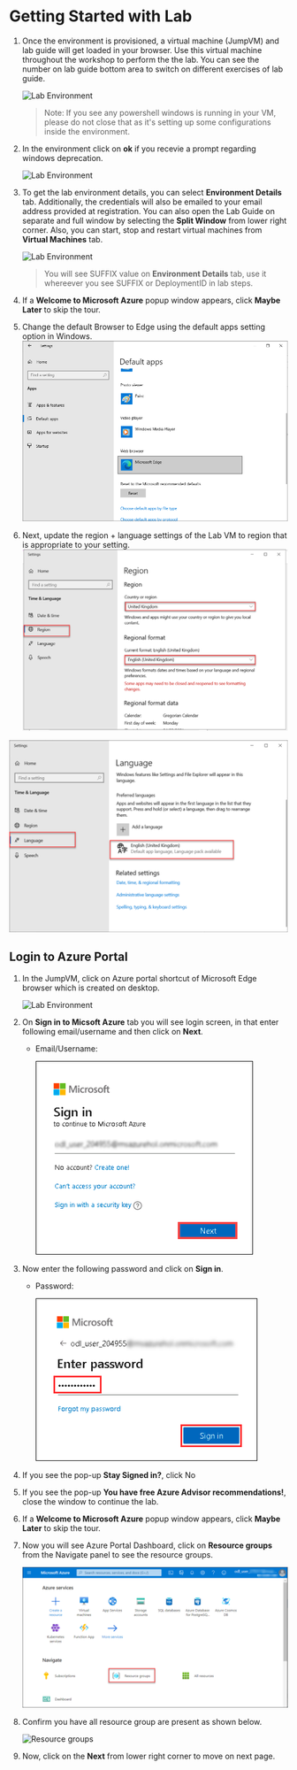 
# Getting Started with Lab

1. Once the environment is provisioned, a virtual machine (JumpVM) and lab guide will get loaded in your browser. Use this virtual machine throughout the workshop to perform the the lab. You can see the number on lab guide bottom area to switch on different exercises of lab guide.

   ![](https://github.com/anushabc/MCW-Continuous-delivery-in-Azure-DevOps/blob/prod/Hands-on%20lab/media/image01.png?raw=true "Lab Environment")
   
   >Note: If you see any powershell windows is running in your VM, please do not close that as it's setting up some configurations inside the environment.
   
1. In the environment click on **ok** if you recevie a prompt regarding windows deprecation.

   ![](https://github.com/anushabc/MCW-Continuous-delivery-in-Azure-DevOps/blob/prod/Hands-on%20lab/media/imgdepre.png?raw=true "Lab Environment")     

1. To get the lab environment details, you can select **Environment Details** tab. Additionally, the credentials will also be emailed to your email address provided at registration. You can also open the Lab Guide on separate and full window by selecting the **Split Window** from lower right corner. Also, you can start, stop and restart virtual machines from **Virtual Machines** tab.

   ![](https://github.com/anushabc/MCW-Continuous-delivery-in-Azure-DevOps/blob/prod/Hands-on%20lab/media/image02.png?raw=true "Lab Environment")
 
    > You will see SUFFIX value on **Environment Details** tab, use it whereever you see SUFFIX or DeploymentID in lab steps.
 
1. If a **Welcome to Microsoft Azure** popup window appears, click **Maybe Later** to skip the tour.

1. Change the default Browser to Edge using the default apps setting option in Windows.
![In this screenshot of the selection of Edge browser is set as the default browser using the "Default apps' item in settings .](media/edge-default-app.png "Make Edge the default browser using 'Default Apps' ")  

1. Next, update the region + language settings of the Lab VM to region that is appropriate to your setting.
![Change the Region in settings to match current.](media/RegionChange.png "Change Region ")  

![Change the Language in settings to match current.](media/LanguageChange.png "Change Region ")  

## Login to Azure Portal
1. In the JumpVM, click on Azure portal shortcut of Microsoft Edge browser which is created on desktop.

   ![](https://github.com/anushabc/MCW-Continuous-delivery-in-Azure-DevOps/blob/prod/Hands-on%20lab/media/image01.png?raw=true "Lab Environment")
   
1. On **Sign in to Micsoft Azure** tab you will see login screen, in that enter following email/username and then click on **Next**. 
   * Email/Username: <inject key="AzureAdUserEmail"></inject>
   
      ![](media/imagesignin.png "Enter Email")
     
1. Now enter the following password and click on **Sign in**.
   * Password: <inject key="AzureAdUserPassword"></inject>
   
     ![](https://github.com/CloudLabs-MCW/MCW-Line-of-business-application-migration/raw/fix/Hands-on%20lab/images/local/image8.png "Enter Password")
     
1. If you see the pop-up **Stay Signed in?**, click No

1. If you see the pop-up **You have free Azure Advisor recommendations!**, close the window to continue the lab.

1. If a **Welcome to Microsoft Azure** popup window appears, click **Maybe Later** to skip the tour.
   
1. Now you will see Azure Portal Dashboard, click on **Resource groups** from the Navigate panel to see the resource groups.

    ![](https://github.com/CloudLabs-MCW/MCW-Line-of-business-application-migration/raw/fix/Hands-on%20lab/images/local/select-rg.png "Resource groups")
   
1. Confirm you have all resource group are present as shown below.

    ![](https://github.com/anushabc/MCW-Continuous-delivery-in-Azure-DevOps/blob/prod/Hands-on%20lab/media/image03.png?raw=true "Resource groups")
   
1. Now, click on the **Next** from lower right corner to move on next page.
